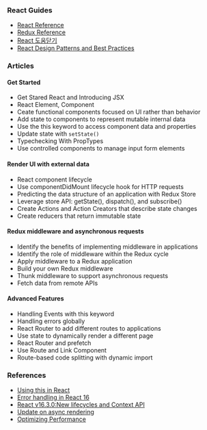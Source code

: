 
### React Guides

- [React Reference](https://reactjs-kr.firebaseapp.com/docs/hello-world.html)
- [Redux Reference](https://deminoth.github.io/redux/)
- [React 도움닫기](https://github.com/the-road-to-learn-react/the-road-to-learn-react-korean/tree/master/manuscript)
- [React Design Patterns and Best Practices](https://www.safaribooksonline.com/library/view/react-design-patterns/9781786464538/)

### Articles

#### Get Started

- Get Stared React and Introducing JSX
- React Element, Component
- Ceate functional components focused on UI rather than behavior
- Add state to components to represent mutable internal data
- Use the this keyword to access component data and properties
- Update state with `setState()`
- Typechecking With PropTypes
- Use controlled components to manage input form elements

#### Render UI with external data

- React component lifecycle
- Use componentDidMount lifecycle hook for HTTP requests
- Predicting the data structure of an application with Redux Store
- Leverage store API: getState(), dispatch(), and subscribe()
- Create Actions and Action Creators that describe state changes
- Create reducers that return immutable state

#### Redux middleware and asynchronous requests

- Identify the benefits of implementing middleware in applications
- Identify the role of middleware within the Redux cycle
- Apply middleware to a Redux application
- Build your own Redux middleware
- Thunk middleware to support asynchronous requests
- Fetch data from remote APIs

#### Advanced Features

- Handling Events with this keyword
- Handling errors globally 
- React Router to add different routes to applications
- Use state to dynamically render a different page
- React Router and prefetch
- Use Route and Link Component
- Route-based code splitting with dynamic import

### References

- [Using this in React](https://gist.github.com/amitai10/adb66d6faa714e8c3cdb94946bb98356)
- [Error handling in React 16](https://reactjs.org/blog/2017/07/26/error-handling-in-react-16.html)
- [React v16.3.0:New lifecycles and Context API](https://reactjs.org/blog/2018/03/29/react-v-16-3.html)
- [Update on async rendering](https://reactjs.org/blog/2018/03/27/update-on-async-rendering.html)
- [Optimizing Performance](https://reactjs.org/docs/optimizing-performance.html)

